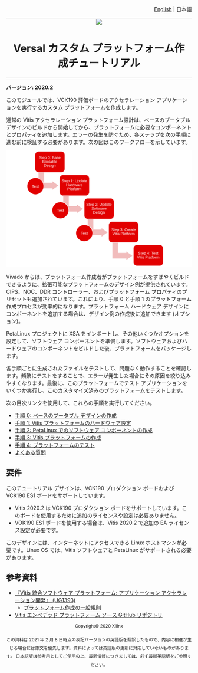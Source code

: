 <!--
# Copyright 2020 Xilinx Inc.
#
# Licensed under the Apache License, Version 2.0 (the "License");
# you may not use this file except in compliance with the License.
# You may obtain a copy of the License at
#
#     http://www.apache.org/licenses/LICENSE-2.0
#
# Unless required by applicable law or agreed to in writing, software
# distributed under the License is distributed on an "AS IS" BASIS,
# WITHOUT WARRANTIES OR CONDITIONS OF ANY KIND, either express or implied.
# See the License for the specific language governing permissions and
# limitations under the License.
-->
<p align="right"><a href="../../../README.md">English</a> | <a>日本語</a></p>
<table width="100%">
 <tr width="100%">
    <td align="center"><img src="https://japan.xilinx.com/content/dam/xilinx/imgs/press/media-kits/corporate/xilinx-logo.png" width="30%"/><h1>Versal カスタム プラットフォーム作成チュートリアル</h1>
    </td>
 </tr>
</table>

**バージョン: 2020.2**

このモジュールでは、VCK190 評価ボードのアクセラレーション アプリケーションを実行するカスタム プラットフォームを作成します。

通常の Vitis アクセラレーション プラットフォーム設計は、ベースのブータブル デザインのビルドから開始してから、プラットフォームに必要なコンポーネントとプロパティを追加します。エラーの発生を防ぐため、各ステップを次の手順に進む前に検証する必要があります。次の図はこのワークフローを示しています。

![Vitis プラットフォーム作成の手順](images/platform_creation_steps.svg)

Vivado からは、プラットフォーム作成者がプラットフォームをすばやくビルドできるように、拡張可能なプラットフォームのデザイン例が提供されています。CIPS、NOC、DDR コントローラー、およびプラットフォーム プロパティのプリセットも追加されています。これにより、手順 0 と手順 1 のプラットフォーム作成プロセスが効率的になります。プラットフォーム ハードウェア デザインにコンポーネントを追加する場合は、デザイン例の作成後に追加できます (オプション)。

PetaLinux プロジェクトに XSA をインポートし、その他いくつかオプションを設定して、ソフトウェア コンポーネントを準備します。ソフトウェアおよびハードウェアのコンポーネントをビルドした後、プラットフォームをパッケージします。

各手順ごとに生成されたファイルをテストして、問題なく動作することを確認します。頻繁にテストをすることで、エラーが発生した場合にその原因を絞り込みやすくなります。最後に、このプラットフォームでテスト アプリケーションをいくつか実行し、このカスタマイズ済みのプラットフォームをテストします。

次の目次リンクを使用して、これらの手順を実行してください。

- [手順 0: ベースのブータブル デザインの作成](./step0.md)
- [手順 1: Vitis プラットフォームのハードウェア設定](./step1.md)
- [手順 2: PetaLinux でのソフトウェア コンポーネントの作成](./step2.md)
- [手順 3: Vitis プラットフォームの作成](./step3.md)
- [手順 4: プラットフォームのテスト](./step4.md)
- [よくある質問](faq.md)

## 要件

このチュートリアル デザインは、VCK190 プロダクション ボードおよび VCK190 ES1 ボードをサポートしています。

- Vitis 2020.2 は VCK190 プロダクション ボードをサポートしています。このボードを使用するために追加のライセンスや設定は必要ありません。
- VOK190 ES1 ボードを使用する場合は、Vitis 2020.2 で追加の EA ライセンス設定が必要です。

このデザインには、インターネットにアクセスできる Linux ホストマシンが必要です。Linux OS では、Vitis ソフトウェアと PetaLinux がサポートされる必要があります。

## 参考資料

- [『Vitis 統合ソフトウェア プラットフォーム: アプリケーション アクセラレーション開発』 (UG1393)](https://japan.xilinx.com/html_docs/xilinx2020_2/vitis_doc/index.html)
  - [プラットフォーム作成の一般規則](https://japan.xilinx.com/html_docs/xilinx2020_2/vitis_doc/create_embedded_platforms.html#rjs1596051748503)
- [Vitis エンベデッド プラットフォーム ソース GitHub リポジトリ](https://github.com/Xilinx/Vitis_Embedded_Platform_Source)

<p align="center"><sup>Copyright&copy; 2020 Xilinx</sup></p>
<p align="center"><sup>この資料は 2021 年 2 月 8 日時点の表記バージョンの英語版を翻訳したもので、内容に相違が生じる場合には原文を優先します。資料によっては英語版の更新に対応していないものがあります。
日本語版は参考用としてご使用の上、最新情報につきましては、必ず最新英語版をご参照ください。</sup></p>
